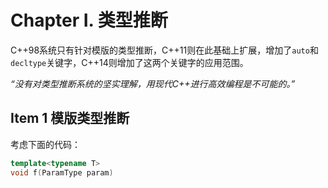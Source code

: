 # Chapter I. 类型推断

C++98系统只有针对模版的类型推断，C++11则在此基础上扩展，增加了`auto`和`decltype`关键字，C++14则增加了这两个关键字的应用范围。

*“没有对类型推断系统的坚实理解，用现代C++进行高效编程是不可能的。”*

## Item 1 模版类型推断

考虑下面的代码：

```C++
template<typename T>
void f(ParamType param)
```



